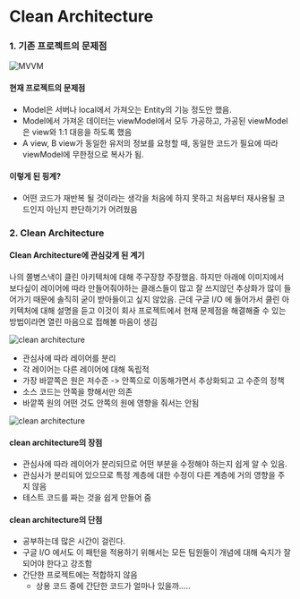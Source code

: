 # Clean Architecture

### 1. 기존 프로젝트의 문제점

<img src="https://miro.medium.com/v2/resize:fit:4800/format:webp/1*j9-O4DcaYTBTlSjckaFqXA.png" title="MVVM"/>

#### 현재 프로젝트의 문제점

- Model은 서버나 local에서 가져오는 Entity의 기능 정도만 했음.
- Model에서 가져온 데이터는 viewModel에서 모두 가공하고, 가공된 viewModel은 view와 1:1 대응을 하도록 했음
- A view, B view가 동일한 유저의 정보를 요청할 때, 동일한 코드가 필요에 따라 viewModel에 무한정으로 복사가 됨.

#### 이렇게 된 핑계?

- 어떤 코드가 재반복 될 것이라는 생각을 처음에 하지 못하고 처음부터 재사용될 코드인지 아닌지 판단하기가 어려웠음

### 2. Clean Architecture

#### Clean Architecture에 관심갖게 된 계기

나의 쫄병스낵이 클린 아키텍처에 대해 주구장창 주장했음.
하지만 아래에 이미지에서 보다싶이 레이어에 따라 만들어줘야하는 클래스들이 많고 잘 쓰지않던 추상화가 많이 들어가기 때문에 솔직히 굳이 받아들이고 싶지 않았음. 근데 구글 I/O 에 들어가서 클린 아키텍처에 대해 설명을 듣고 이것이 회사 프로젝트에서 현재 문제점을 해결해줄 수 있는 방법이라면 열린 마음으로 접해볼 마음이 생김

<img src="https://velog.velcdn.com/images/yys7517/post/395648a0-93ec-4c1d-b436-27f2b9d5ec8b/image.png" title="clean architecture">

- 관심사에 따라 레이어를 분리
- 각 레이어는 다른 레이어에 대해 독립적
- 가장 바깥쪽은 원은 저수준 -> 안쪽으로 이동해가면서 추상화되고 고 수준의 정책
- 소스 코드는 안쪽을 향해서만 의존
- 바깥쪽 원의 어떤 것도 안쪽의 원에 영향을 줘서는 안됨

<img src="https://miro.medium.com/v2/resize:fit:4800/format:webp/1*Y3c0eHFi4SHUJbhdOVdt7g.jpeg" title="clean architecture">

#### clean architecture의 장점

- 관심사에 따라 레이어가 분리되므로 어떤 부분을 수정해야 하는지 쉽게 알 수 있음.
- 관심사가 분리되어 있으므로 특정 계층에 대한 수정이 다른 계층에 거의 영향을 주지 않음
- 테스트 코드를 짜는 것을 쉽게 만들어 줌

#### clean architecture의 단점

- 공부하는데 많은 시간이 걸린다.
- 구글 I/O 에서도 이 패턴을 적용하기 위해서는 모든 팀원들이 개념에 대해 숙지가 잘 되어야 한다고 강조함
- 간단한 프로젝트에는 적합하지 않음
  - 상용 코드 중에 간단한 코드가 얼마나 있을까.....
